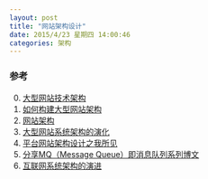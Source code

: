 ```yaml
---
layout: post
title: "网站架构设计"
date: 2015/4/23 星期四 14:00:46 
categories: 架构
---
```



### 参考
0. [大型网站技术架构][0]
1. [如何构建大型网站架构][1]
2. [网站架构][2]
3. [大型网站系统架构的演化][3]
4. [平台网站架构设计之我所见][4]
5. [分享MQ（Message Queue）即消息队列系列博文][5]
6. [互联网系统架构的演进][6]

[0]: http://blog.csdn.net/chaofanwei/article/category/2287553 "大型网站技术架构"
[1]: http://jingyan.baidu.com/article/456c463b95e6030a583144b6.html "如何构建大型网站架构"
[2]: http://baike.baidu.com/view/1417314.htm "网站架构"
[3]: http://www.cnblogs.com/leefreeman/p/3993449.html "大型网站系统架构的演化"
[4]: http://www.williamlong.info/archives/1960.html "平台网站架构设计之我所见"
[5]: http://blog.chinaunix.net/topic/surpershi/ "分享MQ（Message Queue）即消息队列系列博文"
[6]: http://blog.csdn.net/yohoph/article/details/10544091 "互联网系统架构的演进"